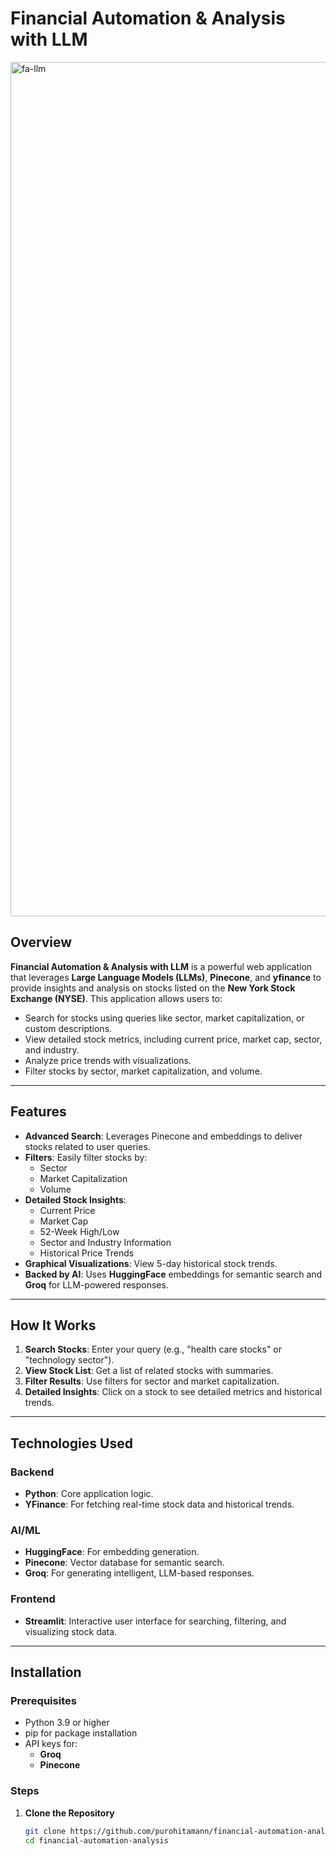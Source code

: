 # Financial Automation & Analysis with LLM
<img width="1367" alt="fa-llm" src="https://github.com/user-attachments/assets/c4a0814f-ba17-4e11-ac73-303f4122d01f">

## Overview

**Financial Automation & Analysis with LLM** is a powerful web application that leverages **Large Language Models (LLMs)**, **Pinecone**, and **yfinance** to provide insights and analysis on stocks listed on the **New York Stock Exchange (NYSE)**. This application allows users to:

- Search for stocks using queries like sector, market capitalization, or custom descriptions.
- View detailed stock metrics, including current price, market cap, sector, and industry.
- Analyze price trends with visualizations.
- Filter stocks by sector, market capitalization, and volume.

---

## Features

- **Advanced Search**: Leverages Pinecone and embeddings to deliver stocks related to user queries.
- **Filters**: Easily filter stocks by:
  - Sector
  - Market Capitalization
  - Volume
- **Detailed Stock Insights**:
  - Current Price
  - Market Cap
  - 52-Week High/Low
  - Sector and Industry Information
  - Historical Price Trends
- **Graphical Visualizations**: View 5-day historical stock trends.
- **Backed by AI**: Uses **HuggingFace** embeddings for semantic search and **Groq** for LLM-powered responses.

---

## How It Works

1. **Search Stocks**: Enter your query (e.g., "health care stocks" or "technology sector").
2. **View Stock List**: Get a list of related stocks with summaries.
3. **Filter Results**: Use filters for sector and market capitalization.
4. **Detailed Insights**: Click on a stock to see detailed metrics and historical trends.

---

## Technologies Used

### Backend
- **Python**: Core application logic.
- **YFinance**: For fetching real-time stock data and historical trends.

### AI/ML
- **HuggingFace**: For embedding generation.
- **Pinecone**: Vector database for semantic search.
- **Groq**: For generating intelligent, LLM-based responses.

### Frontend
- **Streamlit**: Interactive user interface for searching, filtering, and visualizing stock data.

---

## Installation

### Prerequisites
- Python 3.9 or higher
- pip for package installation
- API keys for:
  - **Groq**
  - **Pinecone**

### Steps

1. **Clone the Repository**
   ```bash
   git clone https://github.com/purohitamann/financial-automation-analysis.git
   cd financial-automation-analysis
